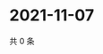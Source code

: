 # 2021-11-07

共 0 条

<!-- BEGIN WEIBO -->
<!-- 最后更新时间 Sun Nov 07 2021 19:00:35 GMT+0800 (China Standard Time) -->

<!-- END WEIBO -->
